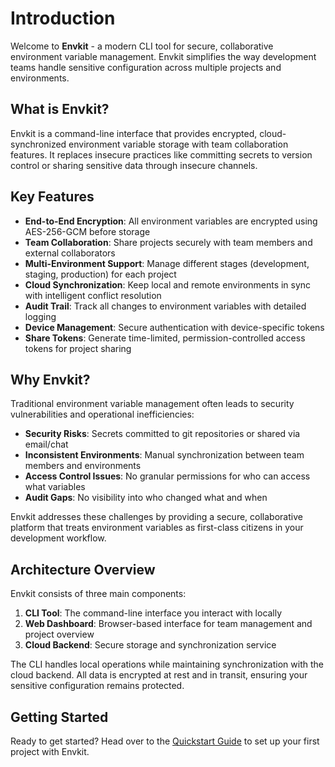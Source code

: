 # Introduction

Welcome to **Envkit** - a modern CLI tool for secure, collaborative environment variable management. Envkit simplifies the way development teams handle sensitive configuration across multiple projects and environments.

## What is Envkit?

Envkit is a command-line interface that provides encrypted, cloud-synchronized environment variable storage with team collaboration features. It replaces insecure practices like committing secrets to version control or sharing sensitive data through insecure channels.

## Key Features

- **End-to-End Encryption**: All environment variables are encrypted using AES-256-GCM before storage
- **Team Collaboration**: Share projects securely with team members and external collaborators
- **Multi-Environment Support**: Manage different stages (development, staging, production) for each project
- **Cloud Synchronization**: Keep local and remote environments in sync with intelligent conflict resolution
- **Audit Trail**: Track all changes to environment variables with detailed logging
- **Device Management**: Secure authentication with device-specific tokens
- **Share Tokens**: Generate time-limited, permission-controlled access tokens for project sharing

## Why Envkit?

Traditional environment variable management often leads to security vulnerabilities and operational inefficiencies:

- **Security Risks**: Secrets committed to git repositories or shared via email/chat
- **Inconsistent Environments**: Manual synchronization between team members and environments
- **Access Control Issues**: No granular permissions for who can access what variables
- **Audit Gaps**: No visibility into who changed what and when

Envkit addresses these challenges by providing a secure, collaborative platform that treats environment variables as first-class citizens in your development workflow.

## Architecture Overview

Envkit consists of three main components:

1. **CLI Tool**: The command-line interface you interact with locally
2. **Web Dashboard**: Browser-based interface for team management and project overview
3. **Cloud Backend**: Secure storage and synchronization service

The CLI handles local operations while maintaining synchronization with the cloud backend. All data is encrypted at rest and in transit, ensuring your sensitive configuration remains protected.

## Getting Started

Ready to get started? Head over to the [Quickstart Guide](01_quickstart.md) to set up your first project with Envkit.